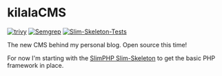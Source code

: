 # kilalaCMS

[![trivy](https://github.com/tsluyter/kilalaCMS/actions/workflows/trivy.yml/badge.svg?branch=main)](https://github.com/tsluyter/kilalaCMS/actions/workflows/trivy.yml) [![Semgrep](https://github.com/tsluyter/kilalaCMS/actions/workflows/semgrep.yml/badge.svg?branch=main)](https://github.com/tsluyter/kilalaCMS/actions/workflows/semgrep.yml) [![Slim-Skeleton-Tests](https://github.com/tsluyter/kilalaCMS/actions/workflows/slim-skeleton-tests.yml/badge.svg?branch=test)](https://github.com/tsluyter/kilalaCMS/actions/workflows/slim-skeleton-tests.yml)

The new CMS behind my personal blog. Open source this time!

For now I'm starting with the [SlimPHP Slim-Skeleton](https://github.com/slimphp/Slim-Skeleton) to get the basic PHP framework in place.
